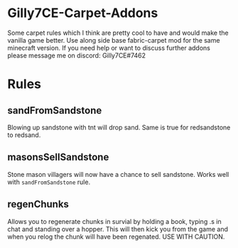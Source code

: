 # Gilly7CE-Carpet-Addons
Some carpet rules which I think are pretty cool to have and would make the vanilla game better.
Use along side base fabric-carpet mod for the same minecraft version.
If you need help or want to discuss further addons please message me on discord: Gilly7CE#7462
# Rules
## sandFromSandstone
Blowing up sandstone with tnt will drop sand. Same is true for redsandstone to redsand.
## masonsSellSandstone
Stone mason villagers will now have a chance to sell sandstone. Works well with `sandFromSandstone` rule.
## regenChunks
Allows you to regenerate chunks in survial by holding a book, typing .s in chat and standing over a hopper. This will then kick you from the game and when you relog the chunk will have been regenated. USE WITH CAUTION.
